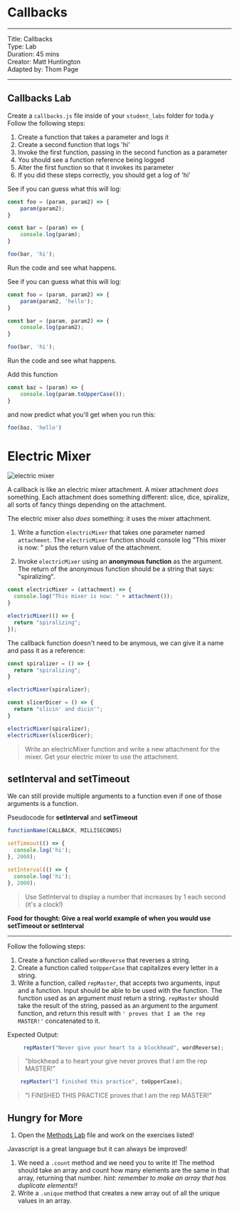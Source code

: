 
# Callbacks

---
Title: Callbacks<br>
Type: Lab <br>
Duration: 45 mins <br>
Creator: Matt Huntington<br>
Adapted by: Thom Page<br>

---

## Callbacks Lab

Create a `callbacks.js` file inside of your   `student_labs` folder for toda.y Follow the following steps:

1. Create a function that takes a parameter and logs it
1. Create a second function that logs 'hi'
1. Invoke the first function, passing in the second function as a parameter
1. You should see a function reference being logged
1. Alter the first function so that it invokes its parameter
1. If you did these steps correctly, you should get a log of 'hi'

See if you can guess what this will log:

```javascript
const foo = (param, param2) => {
    param(param2);
}

const bar = (param) => {
    console.log(param);
}

foo(bar, 'hi');
```

Run the code and see what happens.

See if you can guess what this will log:

```javascript
const foo = (param, param2) => {
    param(param2, 'hello');
}

const bar = (param, param2) => {
    console.log(param2);
}

foo(bar, 'hi');
```

Run the code and see what happens.

Add this function

```js
const baz = (param) => {
    console.log(param.toUpperCase());
}
```

and now predict what you'll get when you run this:

```js
foo(baz, 'hello')
```

# Electric Mixer

![electric mixer](https://i.pinimg.com/originals/14/b5/75/14b575bb9e064631727c7c1b8a30f06f.jpg)

A callback is like an electric mixer attachment. A mixer attachment _does_ something. Each attachment does something different: slice, dice, spiralize, all sorts of fancy things depending on the attachment.

The electric mixer also _does_ something: it uses the mixer attachment.

1. Write a function `electricMixer` that takes one parameter named `attachment`. The `electricMixer` function should console log "This mixer is now: " plus the return value of the attachment.


2. Invoke `electricMixer` using an **anonymous function** as the argument. The return of the anonymous function should be a string that says: "spiralizing".


```javascript
const electricMixer = (attachment) => {
  console.log("This mixer is now: " + attachment());
}
```

```javascript
electricMixer(() => {
  return "spiralizing";
});
```

The callback function doesn't need to be anymous, we can give it a name and pass it as a reference:

```javascript
const spiralizer = () => {
  return "spiralizing";
}

electricMixer(spiralizer);
```

```javascript
const slicerDicer = () => {
  return "slicin' and dicin'";
}

electricMixer(spiralizer);
electricMixer(slicerDicer);
```

> Write an electricMixer function and write a new attachment for the mixer. Get your electric mixer to use the attachment.

## setInterval and setTimeout

We can still provide multiple arguments to a function even if one of those arguments is a function.

Pseudocode for **setInterval** and **setTimeout**

```javascript
functionName(CALLBACK, MILLISECONDS)
```



```javascript
setTimeout(() => {
  console.log('hi');
}, 2000);
```

```javascript
setInterval(() => {
  console.log('hi');
}, 2000);
```

> Use SetInterval to display a number that increases by 1 each second (it's a clock!)

**Food for thought: Give a real world example of when you would use setTimeout or setInterval**

<hr>

Follow the following steps:

 1.  Create a function called `wordReverse` that reverses a string.
 2.  Create a function called `toUpperCase` that capitalizes every letter in a string.
 3.  Write a function, called `repMaster`, that accepts two arguments, input and a function. Input should be able to be used with the function.  The function used as an argument must return a string.  `repMaster` should take the result of the string, passed as an argument to the argument function, and return this result with `' proves that I am the rep MASTER!'` concatenated to it.  

Expected Output:  

 ```javascript
      repMaster("Never give your heart to a blockhead", wordReverse);
 ```
>    "blockhead a to heart your give never proves that I am the rep MASTER!"

  ```javascript
      repMaster("I finished this practice", toUpperCase);
  ```

>  "I FINISHED THIS PRACTICE proves that I am the rep MASTER!"

## Hungry for More

1. Open the [Methods Lab](2_methods_lab.md) file and work on the exercises listed!

 Javascript is a great language but it can always be improved!

1. We need a `.count` method and we need you to write it! The method should take an array and count how many elements are the same in that array, returning that number. *hint: remember to make an array that has duplicate elements!!*
1. Write a `.unique` method that creates a new array out of all the unique values in an array.
